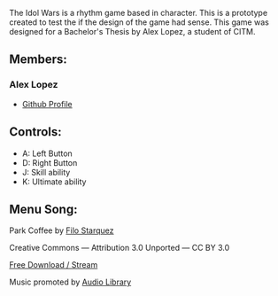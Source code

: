 The Idol Wars is a rhythm game based in character. This is a prototype created to test the if the design of the game had sense. This game was designed for a Bachelor's Thesis by Alex Lopez, a student of CITM.

## Members:

### Alex Lopez
* [Github Profile](https://github.com/AlexLA99)

## Controls:
- A: Left Button
- D: Right Button
- J: Skill ability
- K: Ultimate ability

## Menu Song:


Park Coffee by [Filo Starquez](https://soundcloud.com/filo-starquez)

Creative Commons — Attribution 3.0 Unported — CC BY 3.0

[Free Download / Stream](https://bit.ly/434QX55)

Music promoted by [Audio Library](https://youtu.be/3DQs_EdyRBw)
